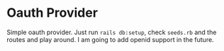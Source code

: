 # Oauth Provider
Simple oauth provider. Just run `rails db:setup`, check `seeds.rb` and the routes and play around. I am going to add openid support in the future.